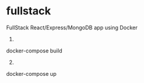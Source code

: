 # fullstack
FullStack React/Express/MongoDB app using Docker

1.
docker-compose build

2.
docker-compose up
